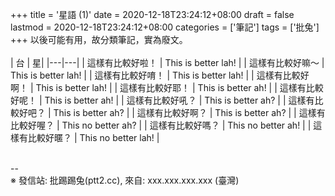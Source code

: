 +++
title = '星語 (1)'
date = 2020-12-18T23:24:12+08:00
draft = false
lastmod = 2020-12-18T23:24:12+08:00
categories = ['筆記']
tags = ['批兔']
+++
以後可能有用，故分類筆記，實為廢文。<br>
<br>
| 台 |                星|
|---|---|
| 這樣有比較好啦！ | This is better lah! |
| 這樣有比較好嘛～ | This is better lah! |
| 這樣有比較好唷！ | This is better lah! |
| 這樣有比較好啊！ | This is better lah! |
| 這樣有比較好耶！ | This is better ah! |
| 這樣有比較好呢！ | This is better ah! |
| 這樣有比較好吼？ | This is better ah? |
| 這樣有比較好吧？ | This is better ah? |
| 這樣有比較好啊？ | This is better ah? |
| 這樣有比較好喔？ | This no better ah? |
| 這樣有比較好嗎？ | This no better ah! |
| 這樣有比較好暱？ | This no better lah! |

<br>
--<br>
※ 發信站: 批踢踢兔(ptt2.cc), 來自: xxx.xxx.xxx.xxx (臺灣)<br>
